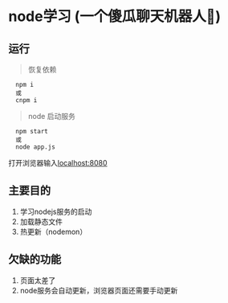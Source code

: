 # node学习 (一个傻瓜聊天机器人🤖)

## 运行

> 恢复依赖

```
  npm i
  或
  cnpm i
```
> node 启动服务

```
  npm start
  或
  node app.js
```

打开浏览器输入[localhost:8080](localhost:8080)

## 主要目的

1. 学习nodejs服务的启动
2. 加载静态文件
3. 热更新（nodemon）

## 欠缺的功能

1. 页面太差了
2. node服务会自动更新，浏览器页面还需要手动更新
